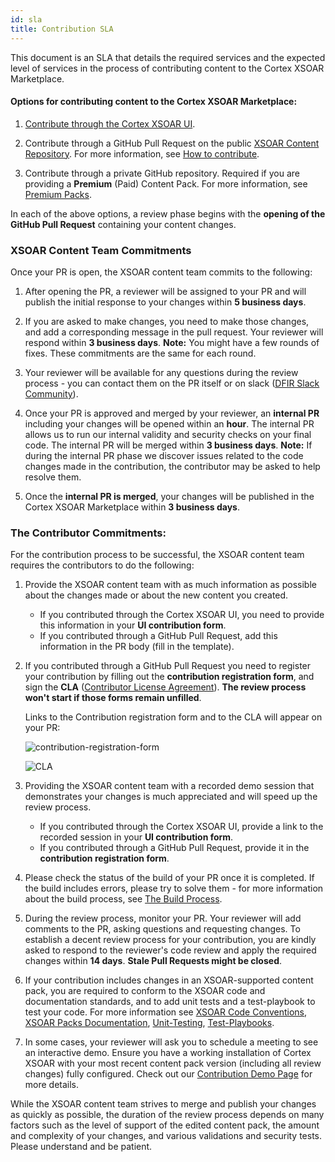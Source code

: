 ```yaml
---
id: sla
title: Contribution SLA
---
```


This document is an SLA that details the required services and the expected level of services in the process of contributing content to the Cortex XSOAR Marketplace.

#### Options for contributing content to the Cortex XSOAR Marketplace:

   1. [Contribute through the Cortex XSOAR UI](../contributing/marketplace).
   
   2. Contribute through a GitHub Pull Request on the public [XSOAR Content Repository](https://github.com/demisto/content). For more information, see [How to contribute](../contributing/contributing#how-to-contribute).

   3. Contribute through a private GitHub repository. Required if you are providing a **Premium** (Paid) Content Pack. For more information, see [Premium Packs](../packs/premium_packs).
   

In each of the above options, a review phase begins with the **opening of the GitHub Pull Request** containing your content changes.

### XSOAR Content Team Commitments
Once your PR is open, the XSOAR content team commits to the following:
   1. After opening the PR, a reviewer will be assigned to your PR and will publish the initial response to your changes within **5 business days**.
   
   2. If you are asked to make changes, you need to make those changes, and add a corresponding message in the pull request. Your reviewer will respond within **3 business days**. **Note:** You might have a few rounds of fixes. These commitments are the same for each round.
   
   3. Your reviewer will be available for any questions during the review process - you can contact them on the PR itself or on slack ([DFIR Slack Community](https://start.paloaltonetworks.com/join-our-slack-community)).
   
   4. Once your PR is approved and merged by your reviewer, an **internal PR** including your changes will be opened within an **hour**.
    The internal PR allows us to run our internal validity and security checks on your final code. The internal PR will be merged within **3 business days**.
    **Note:** If during the internal PR phase we discover issues related to the code changes made in the contribution, the contributor may be asked to help resolve them.

   5. Once the **internal PR is merged**, your changes will be published in the Cortex XSOAR Marketplace within **3 business days**.



### The Contributor Commitments:

For the contribution process to be successful, the XSOAR content team requires the contributors to do the following:
   1. Provide the XSOAR content team with as much information as possible about the changes made or about the new content you created.
        * If you contributed through the Cortex XSOAR UI, you need to provide this information in your **UI contribution form**.
        * If you contributed through a GitHub Pull Request, add this information in the PR body (fill in the template). 
   
   2. If you contributed through a GitHub Pull Request you need to register your contribution by filling out the **contribution registration form**, and sign the **CLA** ([Contributor License Agreement](https://github.com/demisto/content/blob/master/docs/cla.pdf)).
      **The review process won't start if those forms remain unfilled**.
      
      Links to the Contribution registration form and to the CLA will appear on your PR:
      
      ![contribution-registration-form](/doc_imgs/contributing/contribution-registration-form.png)
      
      ![CLA](/doc_imgs/contributing/failed_CLA.png)
      
      
   3. Providing the XSOAR content team with a recorded demo session that demonstrates your changes is much appreciated and will speed up the review process.
        * If you contributed through the Cortex XSOAR UI, provide a link to the recorded session in your **UI contribution form**.
        * If you contributed through a GitHub Pull Request, provide it in the **contribution registration form**.
   
   4. Please check the status of the build of your PR once it is completed. If the build includes errors, please try to solve them - for more information about the build process, see [The Build Process](../contributing/conventions#the-build-process).
   
   5. During the review process, monitor your PR. Your reviewer will add comments to the PR, asking questions and requesting changes. To establish a decent review process for your contribution, you are kindly asked to respond to the reviewer's code review and apply the required changes within **14 days**.
      **Stale Pull Requests might be closed**.
      
   6. If your contribution includes changes in an XSOAR-supported content pack, you are required to conform to the XSOAR code and documentation standards, and to add unit tests and a test-playbook to test your code. For more information see [XSOAR Code Conventions](../integrations/code-conventions), [XSOAR Packs Documentation](../documentation/pack-docs), [Unit-Testing](../integrations/unit-testing), [Test-Playbooks](../integrations/test-playbooks). 
   
   7. In some cases, your reviewer will ask you to schedule a meeting to see an interactive demo. Ensure you have a working installation of Cortex XSOAR with your most recent content pack version (including all review changes) fully configured. Check out our [Contribution Demo Page](../contributing/demo-prep) for more details.
   
   
 
While the XSOAR content team strives to merge and publish your changes as quickly as possible, the duration of the review process depends on many factors such as the level of support of the edited content pack, the amount and complexity of your changes, and various validations and security tests.
Please understand and be patient.

